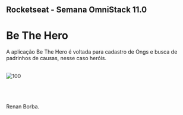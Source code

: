 ## Rocketseat - Semana OmniStack 11.0 
# Be The Hero
A aplicação Be The Hero é voltada para cadastro de Ongs e busca de padrinhos de causas, nesse caso heróis. 
<br><br>
 
![100](https://user-images.githubusercontent.com/48495838/78189625-c03e5800-7448-11ea-84f9-10bb52cba0fe.png)
 
<br><br>  
Renan Borba.
